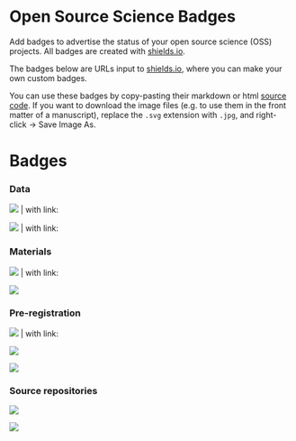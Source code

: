 # Open Source Science Badges

Add badges to advertise the status of your open source science (OSS) projects. All badges are created with [shields.io](https://github.com/badges/shields). 

The badges below are URLs input to [shields.io](https://shields.io/#your-badge), where you can make your own custom badges. 

You can use these badges by copy-pasting their markdown or html [source code](https://raw.githubusercontent.com/mvuorre/oss-badges/master/README.md). If you want to download the image files (e.g. to use them in the front matter of a manuscript), replace the `.svg` extension with `.jpg`, and right-click -> Save Image As.

# Badges

### Data

![](https://img.shields.io/badge/Data-Public-green.svg) | with link: <a href="https://osf.io/2bua9/"><img src="https://img.shields.io/badge/Data-Public-green.svg?style=plastic" alt="" /></a>

![](https://img.shields.io/badge/Data-Private-red.svg) | with link: <a href="https://youtu.be/dQw4w9WgXcQ?t=43s"><img src="https://img.shields.io/badge/Data-Private-red.svg?style=plastic" alt="" /></a>

### Materials

![](https://img.shields.io/badge/Materials-Public-green.svg) | with link: <a href="https://osf.io/2bua9/"><img src="https://img.shields.io/badge/Materials-Public-green.svg?style=plastic" alt="" /></a>

![](https://img.shields.io/badge/Materials-Private-red.svg)

### Pre-registration

![](https://img.shields.io/badge/Pre--reg-Public-green.svg) | with link: <a href="https://aspredicted.org/nfj4s.pdf"><img src="https://img.shields.io/badge/Pre--reg-Public-green.svg?style=plastic" alt="" /></a>

![](https://img.shields.io/badge/Pre--reg-Private-yellow.svg)

![](https://img.shields.io/badge/Pre--reg-Not_registered-red.svg)

### Source repositories

![](https://img.shields.io/badge/GitHub-https://github.com/mvuorre/oss--badges-blue.svg?style=plastic)

![](https://img.shields.io/badge/OSF-https://osf.io/2bua9/-blue.svg?style=plastic)

